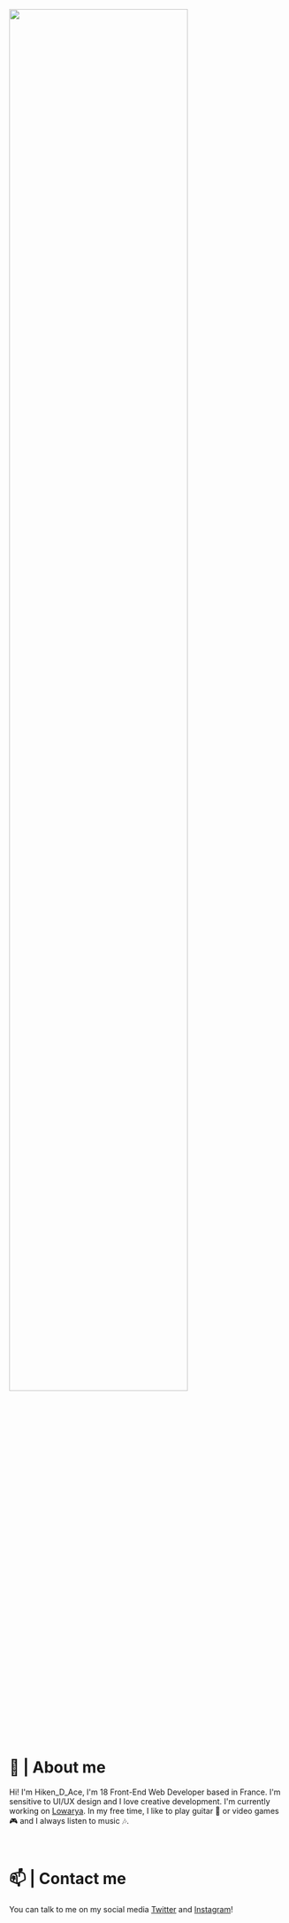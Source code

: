 <img src="https://zupimages.net/up/22/32/3yh7.png" width="80%" height="auto"/>

<br />

# 👀 | About me
Hi! I'm Hiken_D_Ace, I'm 18 Front-End Web Developer based in France. 
I'm sensitive to UI/UX design and I love creative development. I'm currently working on [Lowarya](https://github.com/Lowarya). 
In my free time, I like to play guitar 🎸 or video games 🎮 and I always listen to music 🎶.

<br />

# 📫 | Contact me 
You can talk to me on my social media [Twitter](https://twitter.com/Hiken_D_Acee) and [Instagram](https://www.instagram.com/hiken.ig)!
